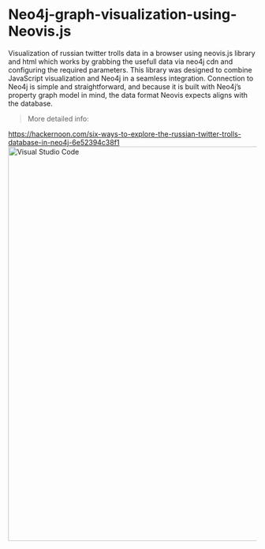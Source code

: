 # Neo4j-graph-visualization-using-Neovis.js
Visualization of russian twitter trolls data in a browser using neovis.js library and html which works by grabbing 
the usefull data via neo4j cdn and configuring the required parameters. This library was designed to combine JavaScript visualization 
and Neo4j in a seamless integration. Connection to Neo4j is simple and straightforward, and because
it is built with Neo4j’s property graph model in mind, the data format Neovis expects aligns with the database.
> More detailed info:

https://hackernoon.com/six-ways-to-explore-the-russian-twitter-trolls-database-in-neo4j-6e52394c38f1
<img align="left" alt="Visual Studio Code" width="800px" src="https://pbs.twimg.com/media/EGC5cC6UYAgCBtL?format=jpg&name=large" />
